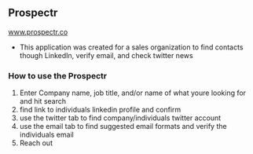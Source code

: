 ## Prospectr
www.prospectr.co


* This application was created for a sales organization to find contacts though LinkedIn, verify email, and check twitter news

### How to use the Prospectr

1. Enter Company name, job title, and/or name of what youre looking for and hit search
2. find link to individuals linkedin profile and confirm
3. use the twitter tab to find company/individuals twitter account
4. use the email tab to find suggested email formats and verify the individuals email
5. Reach out

